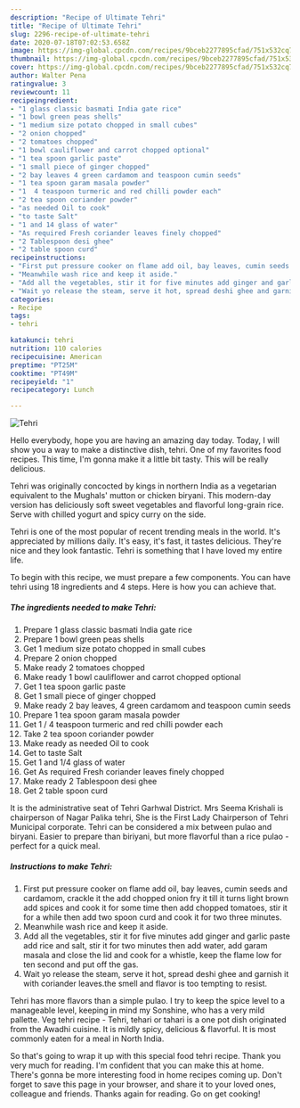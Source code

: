 ```yaml
---
description: "Recipe of Ultimate Tehri"
title: "Recipe of Ultimate Tehri"
slug: 2296-recipe-of-ultimate-tehri
date: 2020-07-18T07:02:53.658Z
image: https://img-global.cpcdn.com/recipes/9bceb2277895cfad/751x532cq70/tehri-recipe-main-photo.jpg
thumbnail: https://img-global.cpcdn.com/recipes/9bceb2277895cfad/751x532cq70/tehri-recipe-main-photo.jpg
cover: https://img-global.cpcdn.com/recipes/9bceb2277895cfad/751x532cq70/tehri-recipe-main-photo.jpg
author: Walter Pena
ratingvalue: 3
reviewcount: 11
recipeingredient:
- "1 glass classic basmati India gate rice"
- "1 bowl green peas shells"
- "1 medium size potato chopped in small cubes"
- "2 onion chopped"
- "2 tomatoes chopped"
- "1 bowl cauliflower and carrot chopped optional"
- "1 tea spoon garlic paste"
- "1 small piece of ginger chopped"
- "2 bay leaves 4 green cardamom and teaspoon cumin seeds"
- "1 tea spoon garam masala powder"
- "1  4 teaspoon turmeric and red chilli powder each"
- "2 tea spoon coriander powder"
- "as needed Oil to cook"
- "to taste Salt"
- "1 and 14 glass of water"
- "As required Fresh coriander leaves finely chopped"
- "2 Tablespoon desi ghee"
- "2 table spoon curd"
recipeinstructions:
- "First put pressure cooker on flame add oil, bay leaves, cumin seeds and cardamom, crackle it the add chopped onion fry it till it turns light brown add spices and cook it for some time then add chopped tomatoes, stir it for a while then add two spoon curd and cook it for two three minutes."
- "Meanwhile wash rice and keep it aside."
- "Add all the vegetables, stir it for five minutes add ginger and garlic paste add rice and salt, stir it for two minutes then add water, add garam masala and close the lid and cook for a whistle, keep the flame low for ten second and put off the gas."
- "Wait yo release the steam, serve it hot, spread deshi ghee and garnish it with coriander leaves.the smell and flavor is too tempting to resist."
categories:
- Recipe
tags:
- tehri

katakunci: tehri 
nutrition: 110 calories
recipecuisine: American
preptime: "PT25M"
cooktime: "PT49M"
recipeyield: "1"
recipecategory: Lunch

---
```



![Tehri](https://img-global.cpcdn.com/recipes/9bceb2277895cfad/751x532cq70/tehri-recipe-main-photo.jpg)

Hello everybody, hope you are having an amazing day today. Today, I will show you a way to make a distinctive dish, tehri. One of my favorites food recipes. This time, I'm gonna make it a little bit tasty. This will be really delicious.

Tehri was originally concocted by kings in northern India as a vegetarian equivalent to the Mughals&#39; mutton or chicken biryani. This modern-day version has deliciously soft sweet vegetables and flavorful long-grain rice. Serve with chilled yogurt and spicy curry on the side.

Tehri is one of the most popular of recent trending meals in the world. It's appreciated by millions daily. It's easy, it's fast, it tastes delicious. They're nice and they look fantastic. Tehri is something that I have loved my entire life.


To begin with this recipe, we must prepare a few components. You can have tehri using 18 ingredients and 4 steps. Here is how you can achieve that.

<!--inarticleads1-->

##### The ingredients needed to make Tehri:

1. Prepare 1 glass classic basmati India gate rice
1. Prepare 1 bowl green peas shells
1. Get 1 medium size potato chopped in small cubes
1. Prepare 2 onion chopped
1. Make ready 2 tomatoes chopped
1. Make ready 1 bowl cauliflower and carrot chopped optional
1. Get 1 tea spoon garlic paste
1. Get 1 small piece of ginger chopped
1. Make ready 2 bay leaves, 4 green cardamom and teaspoon cumin seeds
1. Prepare 1 tea spoon garam masala powder
1. Get 1 / 4 teaspoon turmeric and red chilli powder each
1. Take 2 tea spoon coriander powder
1. Make ready as needed Oil to cook
1. Get to taste Salt
1. Get 1 and 1/4 glass of water
1. Get As required Fresh coriander leaves finely chopped
1. Make ready 2 Tablespoon desi ghee
1. Get 2 table spoon curd


It is the administrative seat of Tehri Garhwal District. Mrs Seema Krishali is chairperson of Nagar Palika tehri, She is the First Lady Chairperson of Tehri Municipal corporate. Tehri can be considered a mix between pulao and biryani. Easier to prepare than biriyani, but more flavorful than a rice pulao - perfect for a quick meal. 

<!--inarticleads2-->

##### Instructions to make Tehri:

1. First put pressure cooker on flame add oil, bay leaves, cumin seeds and cardamom, crackle it the add chopped onion fry it till it turns light brown add spices and cook it for some time then add chopped tomatoes, stir it for a while then add two spoon curd and cook it for two three minutes.
1. Meanwhile wash rice and keep it aside.
1. Add all the vegetables, stir it for five minutes add ginger and garlic paste add rice and salt, stir it for two minutes then add water, add garam masala and close the lid and cook for a whistle, keep the flame low for ten second and put off the gas.
1. Wait yo release the steam, serve it hot, spread deshi ghee and garnish it with coriander leaves.the smell and flavor is too tempting to resist.


Tehri has more flavors than a simple pulao. I try to keep the spice level to a manageable level, keeping in mind my Sonshine, who has a very mild pallette. Veg tehri recipe - Tehri, tehari or tahari is a one pot dish originated from the Awadhi cuisine. It is mildly spicy, delicious &amp; flavorful. It is most commonly eaten for a meal in North India. 

So that's going to wrap it up with this special food tehri recipe. Thank you very much for reading. I'm confident that you can make this at home. There's gonna be more interesting food in home recipes coming up. Don't forget to save this page in your browser, and share it to your loved ones, colleague and friends. Thanks again for reading. Go on get cooking!
